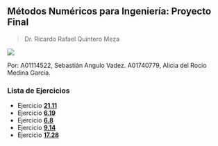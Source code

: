 ## Métodos Numéricos para Ingeniería: Proyecto Final
>Dr. Ricardo Rafael Quintero Meza

![](https://assets.metrolatam.com/mx/2014/08/12/buyl-8aceaihytz-1600x800.jpg)

Por: A01114522, Sebastián Angulo Vadez. A01740779, Alicia del Rocio Medina Garcia.

### Lista de Ejercicios

* Ejercicio **[21.11](https://nbviewer.jupyter.org/gist/A01114522/971a83659ca0d4e60584f4a9b8780b05#)**
* Ejercicio **[6.19](https://nbviewer.jupyter.org/gist/AliciaMedinaa/5bee6917ae888dfddcc001c2a5c8fb3b)**
* Ejercicio **[6.8](https://nbviewer.jupyter.org/gist/AliciaMedinaa/97c27a49d83015b1be4f7585bdceccaa)**
* Ejercicio **[9.14](https://nbviewer.jupyter.org/gist/AliciaMedinaa/fcd1a758d77ff0e45e36edf1f4fd4900)**
* Ejercicio **[17.28](https://nbviewer.jupyter.org/gist/AliciaMedinaa/996b5c87adc1048d719408919a6e9ee5)**
